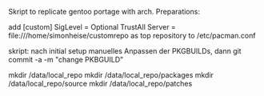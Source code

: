 Skript to replicate gentoo portage with arch.
Preparations:

add
[custom]
SigLevel = Optional TrustAll
Server = file:///home/simonheise/customrepo
as top repository to /etc/pacman.conf

skript:
nach initial setup
manuelles Anpassen der PKGBUILDs, dann
git commit -a -m "change PKBGUILD"


mkdir /data/local_repo
mkdir /data/local_repo/packages
mkdir /data/local_repo/source
mkdir /data/local_repo/patches
